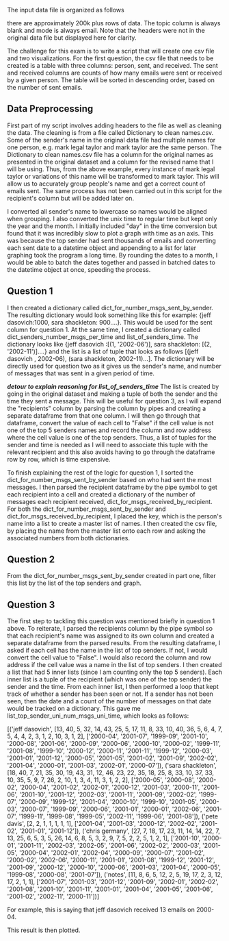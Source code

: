 The input data file is organized as follows



there are approximately 200k plus rows of data. The topic column is always blank and mode is always email. Note that the headers were not in
the original data file but displayed here for clarity. 

The challenge for this exam is to write a script that will create one csv file and two visualizations. For the first question, the csv file
that needs to be created is a table with three columns: person, sent, and received. The sent and received columns are counts of how many
emails were sent or received by a given person. The table will be sorted in descending order, based on the number of sent emails. 

## Data Preprocessing 
First part of my script involves adding headers to the file as well as cleaning the data. The cleaning is from a file called
Dictionary to clean names.csv. Some of the sender's name in the original data file had multiple names for one person, e.g.
mark legal taylor and mark taylor are the same person. The Dictionary to clean names.csv file has a column for the original names as presented
in the original dataset and a column for the revised name that I will be using. Thus, from the above example, every instance of 
mark legal taylor or variations of this name will be transformed to mark taylor. This will allow us to accurately group people's name and
get a correct count of emails sent. The same process has not been carried out in this script for the recipient's column but will be added
later on. 

I converted all sender's name to lowercase so names would be aligned when grouping. I also converted the unix time to regular time but kept
only the year and the month. I initially included "day" in the time conversion but found that it was incredibly slow to plot a graph with 
time as an axis. This was because the top sender had sent thousands of emails and converting each sent date to a datetime object and appending
to a list for later graphing took the program a long time. By rounding the dates to a month, I would be able to batch the dates together and
passed in batched dates to the datetime object at once, speeding the process. 

## Question 1
I then created a dictionary called dict_for_number_msgs_sent_by_sender. The resulting dictionary would look something like this for example:
{jeff dasovich:1000, sara shackleton: 900....}. This would be used for the sent column for question 1. At the same time, I created a dictionary
called dict_senders_number_msgs_per_time and list_of_senders_time. The dictionary looks like 
{jeff dasovich :[(1, '2002-06')], sara shackleton: [(2, '2002-11')]....} and the list is a list of tuple that looks as follows
[(jeff dasovich , 2002-06), (sara shackleton, 2002-11)...]. The dictionary will be directly used for question two as it gives us the sender's
name, and number of messages that was sent in a given period of time. 

***detour to explain reasoning for list_of_senders_time***
The list is created by going in the original dataset and making a tuple of both the sender and the time they sent a message. This will be useful for question 3, as I will expand the "recipients" column by parsing the
column by pipes and creating a separate dataframe from that one column. I will then go through that dataframe, convert the value of each cell to
"False" if the cell value is not one of the top 5 senders names and record the column and row address where the cell value is one of the
top senders. Thus, a list of tuples for the sender and time is needed as I will need to associate this tuple with the relevant recipient
and this also avoids having to go through the dataframe row by row, which is time expensive. 

To finish explaining the rest of the logic for question 1, I sorted the dict_for_number_msgs_sent_by_sender based on who had sent the most messages.
I then parsed the recipient dataframe by the pipe symbol to get each recipient into a cell and created a dictionary of the number of messages each recipient
received, dict_for_msgs_received_by_recipient. For both the dict_for_number_msgs_sent_by_sender and dict_for_msgs_received_by_recipient, I placed
the key, which is the person's name into a list to create a master list of names. I then created the csv file, by placing the name from the master
list onto each row and asking the associated numbers from both dictionaries. 

## Question 2
From the dict_for_number_msgs_sent_by_sender created in part one, filter this list by the list of the top senders and graph. 

## Question 3
The first step to tackling this question was mentioned briefly in question 1 above. To reiterate, I parsed the recipients column by the pipe
symbol so that each recipient's name was assigned to its own column and created a separate dataframe from the parsed results. From the resulting
dataframe, I asked if each cell has the name in the list of top senders. If not, I would convert the cell value to "False". I would also
record the column and row address if the cell value was a name in the list of top senders. I then created a list that had 5 inner lists (since
I am counting only the top 5 senders). Each inner list is a tuple of the recipient (which was one of the top sender) the sender and the time. 
From each inner list, I then performed a loop that kept track of whether a sender has been seen or not. If a sender has not been seen, 
then the date and a count of the number of messages on that date would be tracked on a dictionary. This gave me list_top_sender_uni_num_msgs_uni_time,
which looks as follows:

[('jeff dasovich', [13, 40, 5, 32, 14, 43, 25, 5, 17, 11, 8, 33, 10, 40, 36, 5, 6, 4, 7, 5, 4, 4, 2, 3, 1, 2, 10, 3, 1, 2], ['2000-04', '2001-07', '1999-09', '2001-10', '2000-08', '2001-06', '2000-09', '2000-06', '2000-10', '2000-02', '1999-11', '2001-08', '1999-10', '2000-12', '2000-11', '2001-11', '1999-12', '2000-03', '2001-01', '2001-12', '2000-05', '2001-05', '2001-02', '2001-09', '2002-02', '2001-04', '2000-01', '2001-03', '2002-01', '2000-07']), ('sara shackleton', [18, 40, 7, 21, 35, 30, 19, 43, 31, 12, 46, 23, 22, 35, 18, 25, 8, 33, 10, 37, 33, 10, 35, 5, 9, 7, 26, 2, 10, 1, 3, 4, 11, 3, 1, 2, 2], ['2000-05', '2000-08', '2000-02', '2000-04', '2001-02', '2002-01', '2000-12', '2001-03', '2000-11', '2001-06', '2001-10', '2001-12', '2002-03', '2001-11', '2001-09', '2002-02', '1999-07', '2000-09', '1999-12', '2001-04', '2000-10', '1999-10', '2001-05', '2000-03', '2000-07', '1999-09', '2000-06', '2001-01', '2000-01', '2002-06', '2001-07', '1999-11', '1999-08', '1999-05', '2002-11', '1999-06', '2001-08']), ('pete davis', [2, 2, 1, 1, 1, 1, 1], ['2001-04', '2001-03', '2000-12', '2002-02', '2001-02', '2001-01', '2001-12']), ('chris germany', [27, 7, 18, 17, 23, 11, 14, 14, 22, 7, 13, 25, 6, 5, 3, 5, 26, 14, 6, 8, 5, 3, 2, 9, 7, 5, 2, 2, 5, 1, 2, 1], ['2001-10', '2000-01', '2001-11', '2002-03', '2002-05', '2001-06', '2002-02', '2000-03', '2001-05', '2000-04', '2002-01', '2002-04', '2000-09', '2000-07', '2001-02', '2000-02', '2002-06', '2000-11', '2001-01', '2001-08', '1999-12', '2001-12', '2001-09', '2000-12', '2000-10', '2000-06', '2001-03', '2001-04', '2000-05', '1999-08', '2000-08', '2001-07']), ('notes', [11, 8, 6, 5, 12, 2, 5, 19, 17, 2, 3, 12, 17, 2, 1, 1], ['2001-07', '2001-03', '2001-12', '2001-09', '2002-01', '2002-02', '2001-08', '2001-10', '2001-11', '2001-01', '2001-04', '2001-05', '2001-06', '2001-02', '2002-11', '2000-11'])]
 
For example, this is saying that jeff dasovich received 13 emails on 2000-04. 

This result is then plotted. 
